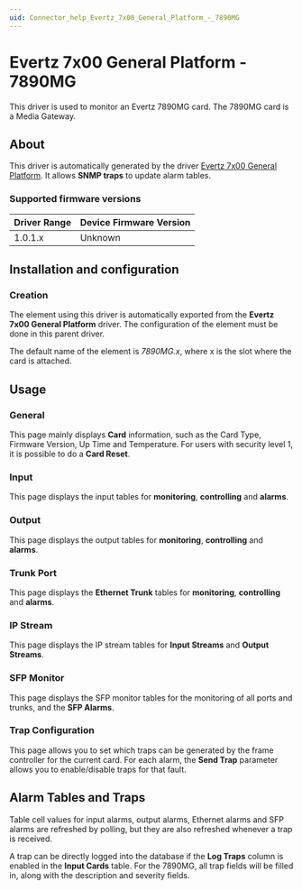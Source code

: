 ```yaml
---
uid: Connector_help_Evertz_7x00_General_Platform_-_7890MG
---
```


# Evertz 7x00 General Platform - 7890MG

This driver is used to monitor an Evertz 7890MG card. The 7890MG card is a Media Gateway.

## About

This driver is automatically generated by the driver [Evertz 7x00 General Platform](xref:Connector_help_Evertz_7x00_General_Platform). It allows **SNMP traps** to update alarm tables.

### Supported firmware versions

| **Driver Range** | **Device Firmware Version** |
|------------------|-----------------------------|
| 1.0.1.x          | Unknown                     |

## Installation and configuration

### Creation

The element using this driver is automatically exported from the **Evertz 7x00 General Platform** driver. The configuration of the element must be done in this parent driver.

The default name of the element is *7890MG.x*, where x is the slot where the card is attached.

## Usage

### General

This page mainly displays **Card** information, such as the Card Type, Firmware Version, Up Time and Temperature. For users with security level 1, it is possible to do a **Card Reset**.

### Input

This page displays the input tables for **monitoring**, **controlling** and **alarms**.

### Output

This page displays the output tables for **monitoring**, **controlling** and **alarms**.

### Trunk Port

This page displays the **Ethernet Trunk** tables for **monitoring**, **controlling** and **alarms**.

### IP Stream

This page displays the IP stream tables for **Input Streams** and **Output Streams**.

### SFP Monitor

This page displays the SFP monitor tables for the monitoring of all ports and trunks, and the **SFP Alarms**.

### Trap Configuration

This page allows you to set which traps can be generated by the frame controller for the current card. For each alarm, the **Send Trap** parameter allows you to enable/disable traps for that fault.

## Alarm Tables and Traps

Table cell values for input alarms, output alarms, Ethernet alarms and SFP alarms are refreshed by polling, but they are also refreshed whenever a trap is received.

A trap can be directly logged into the database if the **Log Traps** column is enabled in the **Input Cards** table. For the 7890MG, all trap fields will be filled in, along with the description and severity fields.
